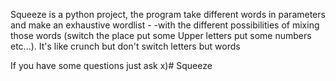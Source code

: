Squeeze is a python project, the program take different words in parameters and make an exhaustive wordlist - -with the different possibilities of mixing those words (switch the place put some Upper letters put some numbers etc...). It's like crunch but don't switch letters but words

If you have some questions just ask x)# Squeeze
